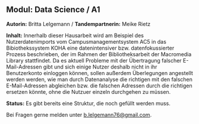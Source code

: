 ## Modul: Data Science / A1

**Autorin:** Britta Lelgemann / **Tandempartnerin:** Meike Rietz

**Inhalt:** Innerhalb dieser Hausarbeit wird am Beispiel des Nutzerdatenimports vom Campusmanagementsystem AC5 in das Bibiothekssystem KOHA eine datenintensiver bzw. datenfokussierter Prozess beschrieben, der im Rahmen der Bibliotheksarbeit der Macromedia Library stattfindet. Da es aktuell Probleme mit der Übertragung falscher E-Mail-Adressen gibt und sich einige Nutzer deshalb nicht in ihr Benutzerkonto einloggen können, sollen außerdem Überlegungen angestellt werden werden, wie man durch Datenanalyse die richtigen mit den falschen E-Mail-Adressen abgleichen bzw. die falschen Adressen durch die richtigen ersetzen könnte, ohne die Nutzuer einzeln durchgehen zu müssen.

**Status:** Es gibt bereits eine Struktur, die noch gefüllt werden muss.

Bei Fragen gerne melden unter [b.lelgemann76@gmail.com](mailto:b.lelgemnn76@gmail.com).
